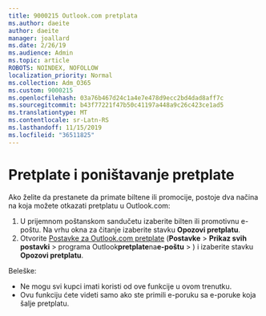 ```yaml
---
title: 9000215 Outlook.com pretplata
ms.author: daeite
author: daeite
manager: joallard
ms.date: 2/26/19
ms.audience: Admin
ms.topic: article
ROBOTS: NOINDEX, NOFOLLOW
localization_priority: Normal
ms.collection: Adm_O365
ms.custom: 9000215
ms.openlocfilehash: 03a76b467d24c1a4e7e478d9ecc2bd4dad8aff7c
ms.sourcegitcommit: b43f77221f47b50c41197a448a9c26c423ce1ad5
ms.translationtype: MT
ms.contentlocale: sr-Latn-RS
ms.lasthandoff: 11/15/2019
ms.locfileid: "36511825"
---
```

# <a name="subscriptions-and-unsubscribing"></a>Pretplate i poništavanje pretplate

Ako želite da prestanete da primate biltene ili promocije, postoje dva načina na koja možete otkazati pretplatu u Outlook.com:

1. U prijemnom poštanskom sandučetu izaberite bilten ili promotivnu e-poštu. Na vrhu okna za čitanje izaberite stavku **Opozovi pretplatu**.
2. Otvorite [Postavke za Outlook.com pretplate](https://outlook.live.com/mail/options/mail/brandsSubscriptions) (**Postavke** > **Prikaz svih postavki** > programa Outlook**pretplate**na**e-poštu** > ) i izaberite stavku **Opozovi pretplatu**.

Beleške:

- Ne mogu svi kupci imati koristi od ove funkcije u ovom trenutku.
- Ovu funkciju ćete videti samo ako ste primili e-poruku sa e-poruke koja šalje pretplatu.